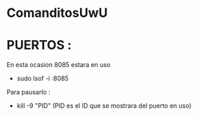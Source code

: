 # ComanditosUwU

# PUERTOS :
 En esta ocasion 8085 estara en uso
 
 - sudo lsof -i :8085
   
Para pausarlo : 

- kill -9 "PID" (PID es el ID que se mostrara del puerto en uso)
